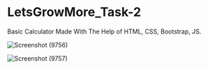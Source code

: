 # LetsGrowMore_Task-2
Basic Calculator Made With The Help of HTML, CSS, Bootstrap, JS.


![Screenshot (9756)](https://github.com/debjyotidas111/LetsGrowMore_Task-2/assets/86339364/e6898474-d920-4d73-af03-c137e3aac1f5)


![Screenshot (9757)](https://github.com/debjyotidas111/LetsGrowMore_Task-2/assets/86339364/e898ef4e-9cbc-4d2c-a279-28df05b3aa51)
